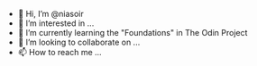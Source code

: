 - 👋 Hi, I’m @niasoir
- 👀 I’m interested in ...
- 🌱 I’m currently learning the "Foundations" in The Odin Project
- 💞️ I’m looking to collaborate on ...
- 📫 How to reach me ...

<!---
niasoir/niasoir is a ✨ special ✨ repository because its `README.md` (this file) appears on your GitHub profile.
You can click the Preview link to take a look at your changes.
--->

